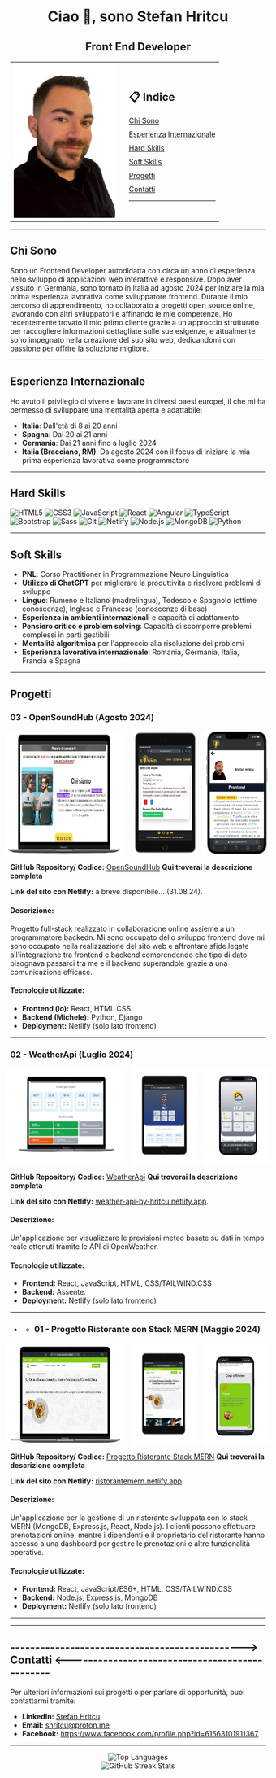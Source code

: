 <h1 align="center">Ciao 👋, sono Stefan Hritcu</h1>
<h2 align="center">Front End Developer</h2>

<p align="center"></p>
<table align="center">
  <tr>
    <td>
      <section>
        <!-- Diminuisce la larghezza dell'immagine -->
        <img width="200px" height="auto" src="githubImage.png" alt="Front End Developer">
      </section>
    </td>
    <td style="padding-left: 20px;">
      <h2>📋 Indice</h2>
      <!-- Utilizza una lista non ordinata per i link -->
      <ul style="list-style-type: none; padding: 0; margin: 0;">
        <!-- Applica stili inline per migliorare l'aspetto dei link -->
        <li style="margin-bottom: 10px;">
          <a href="#chi-sono">Chi Sono</a>
        </li>
        <li style="margin-bottom: 10px;">
          <a href="#esperienza-internazionale">Esperienza Internazionale</a>
        </li>
        <li style="margin-bottom: 10px;">
          <a href="#hard-skills">Hard Skills</a>
        </li>
        <li style="margin-bottom: 10px;">
          <a href="#soft-skills">Soft Skills</a>
        </li>
        <li style="margin-bottom: 10px;">
          <a href="#progetti">Progetti</a>
        </li>
        <li style="margin-bottom: 10px;">
          <a href="#contatti">Contatti</a>
        </li>
      </ul>
      <hr>
    </td>
  </tr>
</table>

---

## Chi Sono

Sono un Frontend Developer autodidatta con circa un anno di esperienza nello sviluppo di applicazioni web interattive e responsive. Dopo aver vissuto in Germania, sono tornato in Italia ad agosto 2024 per iniziare la mia prima esperienza lavorativa come sviluppatore frontend. Durante il mio percorso di apprendimento, ho collaborato a progetti open source online, lavorando con altri sviluppatori e affinando le mie competenze. Ho recentemente trovato il mio primo cliente grazie a un approccio strutturato per raccogliere informazioni dettagliate sulle sue esigenze, e attualmente sono impegnato nella creazione del suo sito web, dedicandomi con passione per offrire la soluzione migliore.

---

## Esperienza Internazionale

Ho avuto il privilegio di vivere e lavorare in diversi paesi europei, il che mi ha permesso di sviluppare una mentalità aperta e adattabile:

- **Italia**: Dall'età di 8 ai 20 anni
- **Spagna**: Dai 20 ai 21 anni
- **Germania**: Dai 21 anni fino a luglio 2024
- **Italia (Bracciano, RM)**: Da agosto 2024 con il focus di iniziare la mia prima esperienza lavorativa come programmatore

---

## Hard Skills

<p align="left">
  <img src="https://cdn.jsdelivr.net/gh/devicons/devicon/icons/html5/html5-original.svg" alt="HTML5" height="40" width="40"/>
  <img src="https://cdn.jsdelivr.net/gh/devicons/devicon/icons/css3/css3-original.svg" alt="CSS3" height="40" width="40"/>
  <img src="https://cdn.jsdelivr.net/gh/devicons/devicon/icons/javascript/javascript-original.svg" alt="JavaScript" height="40" width="40"/>
  <img src="https://cdn.jsdelivr.net/gh/devicons/devicon/icons/react/react-original.svg" alt="React" height="40" width="40"/>
  <img src="https://cdn.jsdelivr.net/gh/devicons/devicon/icons/angularjs/angularjs-original.svg" alt="Angular" height="40" width="40"/>
  <img src="https://cdn.jsdelivr.net/gh/devicons/devicon/icons/typescript/typescript-original.svg" alt="TypeScript" height="40" width="40"/>
  <img src="https://cdn.jsdelivr.net/gh/devicons/devicon/icons/bootstrap/bootstrap-original.svg" alt="Bootstrap" height="40" width="40"/>
  <img src="https://cdn.jsdelivr.net/gh/devicons/devicon/icons/sass/sass-original.svg" alt="Sass" height="40" width="40"/>
  <img src="https://cdn.jsdelivr.net/gh/devicons/devicon/icons/git/git-original.svg" alt="Git" height="40" width="40"/>
  <img src="https://cdn.jsdelivr.net/gh/devicons/devicon/icons/netlify/netlify-original.svg" alt="Netlify" height="40" width="40"/>
  <img src="https://cdn.jsdelivr.net/gh/devicons/devicon/icons/nodejs/nodejs-original.svg" alt="Node.js" height="40" width="40"/>
  <img src="https://cdn.jsdelivr.net/gh/devicons/devicon/icons/mongodb/mongodb-original.svg" alt="MongoDB" height="40" width="40"/>
  <img src="https://cdn.jsdelivr.net/gh/devicons/devicon/icons/python/python-original.svg" alt="Python" height="40" width="40"/>
</p>

---

## Soft Skills

- **PNL**: Corso Practitioner in Programmazione Neuro Linguistica
- **Utilizzo di ChatGPT** per migliorare la produttività e risolvere problemi di sviluppo
- **Lingue**: Rumeno e Italiano (madrelingua), Tedesco e Spagnolo (ottime conoscenze), Inglese e Francese (conoscenze di base)
- **Esperienza in ambienti internazionali** e capacità di adattamento
- **Pensiero critico e problem solving**: Capacità di scomporre problemi complessi in parti gestibili
- **Mentalità algoritmica** per l'approccio alla risoluzione dei problemi
- **Esperienza lavorativa internazionale**: Romania, Germania, Italia, Francia e Spagna

---

## Progetti

### 03 - **OpenSoundHub** (Agosto 2024)

<div style="display: flex; justify-content: center;">
  <img src="soundPC.png" alt="Demo Progetto OpenSoundHub" style="width: 45%; margin-right: 10px;">
  <img src="soundTablet.png" alt="Demo Progetto OpenSoundHub" style="width: 26%; margin-left: 10px;">
  <img src="soundSmart.png" alt="Demo Progetto OpenSoundHub" style="width: 26%; margin-left: 10px;">
</div>

**GitHub Repository/ Codice:** [OpenSoundHub](https://github.com/StefanHritcu/OpenSoundHub-Collaborative-Full-Stack-Audio-Processing-Platform) **Qui troverai la descrizione completa**

**Link del sito con Netlify:** a breve disponibile... (31.08.24).

#### Descrizione:
Progetto full-stack realizzato in collaborazione online assieme a un programmatore backedn. Mi sono occupato dello sviluppo frontend dove mi sono occupato nella realizzazione del sito web e affrontare sfide legate all'integrazione tra frontend e backend comprendendo che tipo di dato bisognava passarci tra me e il backend superandole grazie a una comunicazione efficace.

#### Tecnologie utilizzate:

- **Frontend (io):** React, HTML CSS
- **Backend (Michele):** Python, Django
- **Deployment:** Netlify (solo lato frontend)

<hr/>

### 02 - **WeatherApi** (Luglio 2024)

<div style="display: flex; justify-content: center;">
  <img src="weatherLaptop.png" alt="Demo Progetto WeatherApi" style="width: 45%; margin-right: 10px;">
  <img src="weatherTablet.png" alt="Demo Progetto WeatherApi" style="width: 26%; margin-left: 10px;">
  <img src="weatherMobile.png" alt="Demo Progetto WeatherApi" style="width: 26%; margin-left: 10px;">
</div>

**GitHub Repository/ Codice:** [WeatherApi](https://github.com/StefanHritcu/WeatherApi) **Qui troverai la descrizione completa**

**Link del sito con Netlify:** [weather-api-by-hritcu.netlify.app](https://weather-api-by-hritcu.netlify.app/).

#### Descrizione:
Un'applicazione per visualizzare le previsioni meteo basate su dati in tempo reale ottenuti tramite le API di OpenWeather.

#### Tecnologie utilizzate:

- **Frontend:** React, JavaScript, HTML, CSS/TAILWIND.CSS
- **Backend:** Assente.
- **Deployment:** Netlify (solo lato frontend)

<hr/>

- - ### 01 - Progetto Ristorante con Stack MERN  (Maggio 2024)

<div style="display: flex; justify-content: center;">
  <img src="mernImg.png" alt="Demo Progetto Ristorante" style="width: 45%; margin-right: 10px;">
  <img src="tabletMERN.png" alt="Demo Progetto Ristorante" style="width: 26%; margin-left: 10px;">
  <img src="ristoranteMibile.png" alt="Demo Progetto Ristorante" style="width: 26%; margin-left: 10px;">
</div>

**GitHub Repository/ Codice:** [Progetto Ristorante Stack MERN](https://github.com/StefanHritcu/Progetto-Ristorante-Stack-MERN) **Qui troverai la descrizione completa**

**Link del sito con Netlify:** [ristorantemern.netlify.app](https://main--ristorantemern.netlify.app/).

#### Descrizione:
Un'applicazione per la gestione di un ristorante sviluppata con lo stack MERN (MongoDB, Express.js, React, Node.js). I clienti possono effettuare prenotazioni online, mentre i dipendenti e il proprietario del ristorante hanno accesso a una dashboard per gestire le prenotazioni e altre funzionalità operative.

#### Tecnologie utilizzate:

- **Frontend:** React, JavaScript/ES6+, HTML, CSS/TAILWIND.CSS
- **Backend:** Node.js, Express.js, MongoDB
- **Deployment:** Netlify (solo lato frontend)

<hr/>

---

## -----------------------------------------------> Contatti <-----------------------------------------------

Per ulteriori informazioni sui progetti o per parlare di opportunità, puoi contattarmi tramite:

- **LinkedIn:** [Stefan Hritcu](https://www.linkedin.com/in/stefan-hritcu-93b67028a/)
- **Email:** [shritcu@proton.me](mailto:stefano.94h@gmail.com)
- **Facebook:** https://www.facebook.com/profile.php?id=61563101911367

<hr/>

<div align="center">
  <img src="https://github-readme-stats.vercel.app/api/top-langs/?username=stefanhritcu&layout=compact" alt="Top Languages" />
</div>

<div align="center">
  <img src="https://streak-stats.demolab.com/?user=stefanhritcu" alt="GitHub Streak Stats" />
</div>
